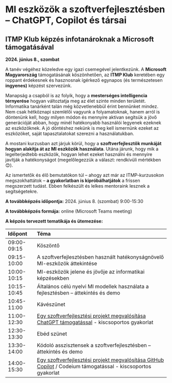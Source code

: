 
# MI eszközök a szoftverfejlesztésben – ChatGPT, Copilot és társai

## ITMP Klub képzés infotanároknak a Microsoft támogatásával
**2024. június 8., szombat**

A tanév végéhez közeledve egy igazi csemegével jelentkezünk. A **Microsoft Magyarország** támogatásának köszönhetően, az **ITMP Klub** keretében egy roppant érdekesnek és hasznosnak ígérkező egynapos (és természetesen **ingyenes)** képzést szervezünk.

Manapság a csapból is az folyik, hogy a **mesterséges intelligencia térnyerése** hogyan változtatja meg az élet szinte minden területét. Informatika tanárként talán még közvetlenebbül érint bennünket mindez. Nem csak hétköznapi szemlélői vagyunk a folyamatoknak, hanem arról is döntenünk kell, hogy milyen módon és mennyire aktívan segítsük a jövő generációját abban, hogy minél hatékonyabb használói legyenek ezeknek az eszközöknek. A jó döntéshez nekünk is meg kell ismernünk ezeket az eszközöket, saját tapasztalatokat szerezni a használatukban.

A mostani kurzusban azt járjuk körül, hogy a **szoftverfejlesztők munkáját hogyan alakítja át az MI eszközök használata**. Utána járunk, hogy mik a legelterjedtebb eszközök, hogyan lehet ezeket használni és mennyire javítják a hatékonyságot (megelőlegezzük a választ: rendkívüli mértékben 😊).

Az ismertetők és élő bemutatókon túl – ahogy azt már az ITMP-kurzusokon megszokhattátok – **a gyakorlatban is kipróbálhatjátok** a frissen megszerzett tudást. Ebben felkészült és lelkes mentoraink lesznek a segítségetekre.

**A továbbképzés időpontja:** 2024. június 8. (szombat) 9:00-15:30

**A továbbképzés formája:** online (Microsoft Teams meeting)

**A képzés tervezett tematikája és ütemezése:**

|Időpont|Téma|
| :- | :- |
|09:00-09:15|Köszöntő|
|09:15-10:00|A szoftverfejlesztésben használt hatékonyságnövelő MI-eszközök áttekintése|
|10:00-10:15|MI-eszközök jelene és jövője az informatikai képzésekben|
|10:15-10:45|Általános célú nyelvi MI modellek használata a fejlesztésben – áttekintés és demo|
|10:45-11:00|Kávészünet|
|11:00-12:30|[Egy szoftverfejlesztési projekt megvalósítása ChatGPT támogatással](workshop-1-project-chatgpt.md) - kiscsoportos gyakorlat|
|12:30-13:30|Ebéd szünet|
|13:30-14:00|Kódoló asszisztensek a szoftverfejlesztésben – áttekintés és demo|
|14:00-15:30|[Egy szoftverfejlesztési projekt megvalósítása GitHub Copilot](workshop-2-project-copilot-codeium.md) / Codeium támogatással - kiscsoportos gyakorlat|
